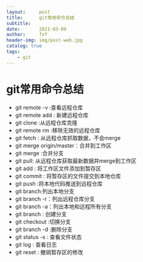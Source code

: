 ```yaml
---
layout:     post
title:      git常用命令总结
subtitle:   
date:       2021-03-09
author:     fxf
header-img: img/post-web.jpg
catalog: true
tags:
    - git
---
```


# git常用命令总结

- git remote -v :查看远程仓库
- git remote add <shortName> <url>: 新建远程仓库
- git clone <url>:从远程仓库克隆
- git remote rm <shortName> :移除无效的远程仓库
- git fetch : 从远程仓库抓取数据，不会merge
- git merge origin/master：合并到工作区
- git merge <fenzhiming>:合并分支
- git pull: 从远程仓库获取最新数据并merge到工作区
- git add : 将工作区文件添加到暂存区
- git commit : 将暂存区的文件提交到本地仓库
- git push <cangkuName> <fenzhiName> :将本地代码推送到远程仓库
- git branch:列出本地分支
- git branch -r：列出远程仓库分支
- git branch -a：列出本地和远程所有分支
- git branch <name>: 创建分支
- git checkout <name>:切换分支
- git branch -d <name>:删除分支
- git status -s : 查看文件状态
- git log : 查看日志
- git reset : 撤销暂存区的修改

